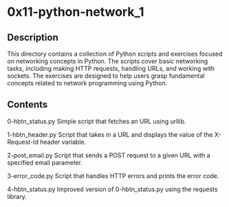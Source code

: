 # 0x11-python-network_1
## Description

This directory contains a collection of Python scripts and exercises focused on networking concepts in Python. The scripts cover basic networking tasks, including making HTTP requests, handling URLs, and working with sockets. The exercises are designed to help users grasp fundamental concepts related to network programming using Python.

## Contents
0-hbtn_status.py
Simple script that fetches an URL using urllib.

1-hbtn_header.py
Script that takes in a URL and displays the value of the X-Request-Id header variable.

2-post_email.py
Script that sends a POST request to a given URL with a specified email parameter.

3-error_code.py
Script that handles HTTP errors and prints the error code.

4-hbtn_status.py
Improved version of 0-hbtn_status.py using the requests library.